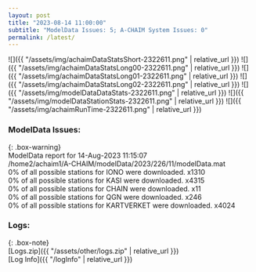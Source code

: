 ```yaml
---
layout: post
title: "2023-08-14 11:00:00"
subtitle: "ModelData Issues: 5; A-CHAIM System Issues: 0"
permalink: /latest/
---
```


![]({{ "/assets/img/achaimDataStatsShort-2322611.png" | relative_url }})
![]({{ "/assets/img/achaimDataStatsLong00-2322611.png" | relative_url }})
![]({{ "/assets/img/achaimDataStatsLong01-2322611.png" | relative_url }})
![]({{ "/assets/img/achaimDataStatsLong02-2322611.png" | relative_url }})
![]({{ "/assets/img/modelDataDataStats-2322611.png" | relative_url }})
![]({{ "/assets/img/modelDataStationStats-2322611.png" | relative_url }})
![]({{ "/assets/img/achaimRunTime-2322611.png" | relative_url }})


### ModelData Issues:  
  
{: .box-warning}  
 ModelData report for 14-Aug-2023 11:15:07   
 /home2/achaim1/A-CHAIM/modelData/2023/226/11/modelData.mat   
 0% of all possible stations for IONO were downloaded. x1310   
 0% of all possible stations for KASI were downloaded. x4315   
 0% of all possible stations for CHAIN were downloaded. x11   
 0% of all possible stations for QGN were downloaded. x246   
 0% of all possible stations for KARTVERKET were downloaded. x4024   
  


### Logs:  
  
{: .box-note}  
[Logs.zip]({{ "/assets/other/logs.zip" | relative_url }})  
[Log Info]({{ "/logInfo" | relative_url }})  
